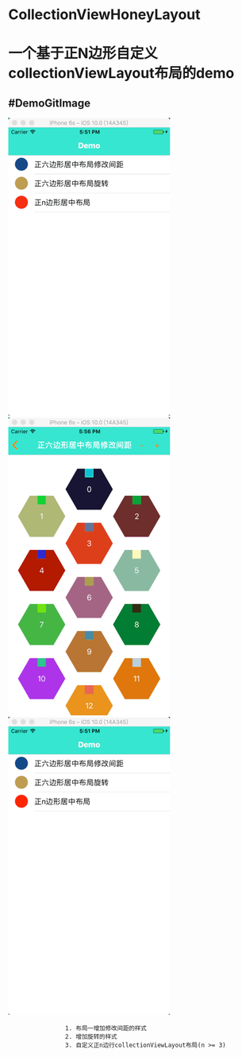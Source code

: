# CollectionViewHoneyLayout
一个基于正N边形自定义collectionViewLayout布局的demo
============
#DemoGitImage
---------
![image](https://github.com/chenhuc/CollectionViewHoneyLayout/blob/master/1.gif)
![image](https://github.com/chenhuc/CollectionViewHoneyLayout/blob/master/2.gif)
![image](https://github.com/chenhuc/CollectionViewHoneyLayout/blob/master/3.gif)

                    1. 布局一增加修改间距的样式
                    2. 增加旋转的样式
                    3. 自定义正n边行collectionViewLayout布局(n >= 3)
